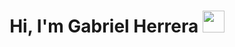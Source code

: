 
<h1 align="center">Hi, I'm Gabriel Herrera <img src="https://media.giphy.com/media/hvRJCLFzcasrR4ia7z/giphy.gif" width="35"></h1>
<!--
**gabo2four/gabo2four** is a ✨ _special_ ✨ repository because its `README.md` (this file) appears on your GitHub profile.

Here are some ideas to get you started:

- 🔭 I’m currently working on ...
- 🌱 I’m currently learning ...
- 👯 I’m looking to collaborate on ...
- 🤔 I’m looking for help with ...
- 💬 Ask me about ...
- 📫 How to reach me: ...
- 😄 Pronouns: ...
- ⚡ Fun fact: ...
-->

### 🪚 Detail
<img src="https://github-profile-trophy.vercel.app/?username=gabo2four" />

<p align="center">
<img src="https://github-profile-trophy.vercel.app/?username=gabo2four" />
</p>
